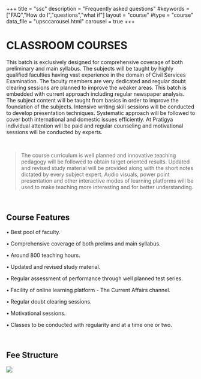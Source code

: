 +++
title = "ssc"
description = "Frequently asked questions"
#keywords = ["FAQ","How do I","questions","what if"]
layout = "course"
#type = "course"
data_file = "upsccarousel.html"
carousel = true
+++

# CLASSROOM COURSES
>
This batch is exclusively designed for comprehensive coverage of both preliminary and main syllabus. The subjects will be taught by highly qualified faculties having vast experience in the domain of Civil Services Examination. The faculty members are very dedicated and regular doubt clearing sessions are planned to improve the weaker areas. This batch is embedded with current approach including regular newspaper analysis. The subject content will be taught from basics in order to improve the foundation of the subjects. Intensive writing skill sessions will be conducted to develop presentation techniques. Systematic approach will be followed to cover both international and domestic issues efficiently. At Pratigya individual attention will be paid and regular counseling and motivational sessions will be conducted by experts. 

</br>

> The course curriculum is well planned and innovative teaching pedagogy will be followed to obtain target oriented results. Updated and revised study material will be provided along with the short notes dictated by every subject expert. Audio visuals, power point presentation and other interactive modes of learning platforms will be used to make teaching more interesting and for better understanding. 

</br>


## Course Features

•	Best pool of faculty. 

•	Comprehensive coverage of both prelims and main syllabus. 

•	Around 800 teaching hours. 

•	Updated and revised study material. 

•	Regular assessment of performance through well planned test series. 

•	Facility of online learning platform - The Current Affairs channel. 

•	Regular doubt clearing sessions. 

•	Motivational sessions. 

•	Classes to be conducted with regularity and at a time one or two. 

</br>

## Fee Structure
<img src="/img/banners/upsc-fee-structure.jpg" style="max-width: 100%;"/>



